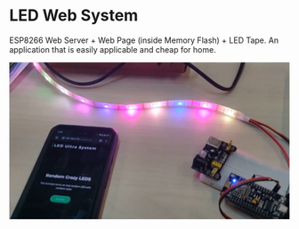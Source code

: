 # LED Web System
ESP8266 Web Server + Web Page (inside Memory Flash) + LED Tape. An application that is easily applicable and cheap for home.

![HTML/CSS One Page Site](https://github.com/NakkaGS/LED-Web-System/blob/main/img/LED_Web_System.png)
